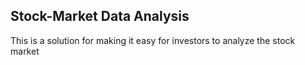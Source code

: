 
## Stock-Market Data Analysis

This is a solution for making it easy for investors to analyze the stock market
